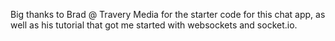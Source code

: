 

Big thanks to Brad @ Travery Media for the starter code for this chat app, as well as his tutorial that got me started with websockets and socket.io.

<!--   not connected to database -->